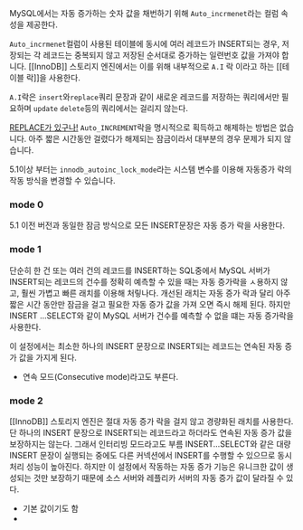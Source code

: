 MySQL에서는 자동 증가하는 숫자 값을 채번하기 위해 `Auto_incrmenet`라는 컬럼 속성을 제공한다. 

`Auto_incrmenet`컬럼이 사용된 테이블에 동시에 여러 레코드가 INSERT되는 경우, 저장되는 각 레코드는 중복되지 않고 저장된 순서대로 증가하는 일련번호 값을 가져야 합니다.
[[InnoDB]] 스토리지 엔진에서는 이를 위해 내부적으로 `A.I` 락 이라고 하는 [[테이블 락]]을 사용한다.

`A.I`락은 `insert`와`replace`쿼리 문장과 같이 새로운 레코드를 저장하는 쿼리에서만 필요하며 `update` `delete`등의 쿼리에서는 걸리지 않는다. 


[REPLACE가 있구나!](https://dev.mysql.com/doc/refman/8.0/en/replace.html)
`Auto_INCREMENT`락을 명시적으로 획득하고 해제하는 방법은 없습니다. 아주 짧은 시간동안 걸렸다가 해제되는 잠금이라서 대부분의 경우 문제가 되지 않습니다.


5.1이상 부터는 `innodb_autoinc_lock_mode`라는 시스템 변수를 이용해 자동증가 락의 작동 방식을 변경할 수 있습니다.

### mode 0
5.1 이전 버전과 동일한 잠금 방식으로 모든 INSERT문장은 자동 증가 락을 사용한다.

### mode 1
단순히 한 건 또는 여러 건의 레코드를 INSERT하는 SQL중에서 MySQL 서버가 INSERT되는 레코드의 건수를 정확히 예측할 수 있을 때는 자동 증가락을 ㅅ용하지 않고, 훨씬 가볍고 빠른 래치를 이용해 처맇나다.
개선된 래치는 자동 증가 락과 달리 아주 짧은 시간 동안만 잠금을 걸고 필요한 자동 증가 값을 가져 오면 즉시 해제 된다. 
하지만 INSERT ...SELECT와 같이 MySQL 서버가 건수를 예측할 수 없을 떄는 자동 증가락을 사용한다.

이 설정에서는 최소한 하나의 INSERT 문장으로 INSERT되는 레코드는 연속된 자동 증가 값을 가지게 된다. 
- 연속 모드(Consecutive mode)라고도 부른다. 
### mode 2
[[InnoDB]] 스토리지 엔진은 절대 자동 증가 락을 걸지 않고 경량화된 래치를 사용한다.
단 하나의 INSERT 문장으로 INSERT되는 레코드라고 하더라도 연속된 자동 증가 값을 보장하지는 않는다. 그래서 인터리빙 모드라고도 부름
INSERT...SELECT와 같은 대량 INSERT 문장이 실행되는 중에도 다른 커넥션에서 INSERT를 수행할 수 있으므로 동시 처리 성능이 높아진다. 하지만 이 설정에서 작동하는 자동 증가 기능은 유니크한 값이 생성되는 것만 보장하기 때문에 소스 서버와 레플리카 서버의 자동 증가 값이 달라질 수 있다.
- 기본 값이기도 함
-

